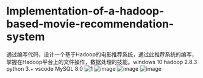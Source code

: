 # Implementation-of-a-hadoop-based-movie-recommendation-system
通过编写代码，设计一个基于Hadoop的电影推荐系统，通过此推荐系统的编写，掌握在Hadoop平台上的文件操作，数据处理的技能。windows 10 hadoop 2.8.3 python 3.+ vscode MySQL 8.0
![1](https://user-images.githubusercontent.com/52873978/146772639-05c5f31f-26f1-4275-b7ff-83526e29e0b2.png)
![image](https://user-images.githubusercontent.com/52873978/146772705-e624ac59-6155-4968-be1b-8483e55a5a03.png)
![image](https://user-images.githubusercontent.com/52873978/146772732-2b716772-83bd-4366-b05e-9f1259a22e7c.png)
![image](https://user-images.githubusercontent.com/52873978/146772752-4955eab6-36f6-4e1c-947b-24fe28c2b1f4.png)



